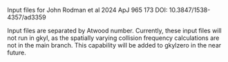 Input files for John Rodman et al 2024 ApJ 965 173
DOI: 10.3847/1538-4357/ad3359

Input files are separated by Atwood number.
Currently, these input files will not run in gkyl, as the spatially varying collision frequency calculations are not in the main branch. This capability will be added to gkylzero in the near future.
